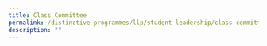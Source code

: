 ```yaml
---
title: Class Committee
permalink: /distinctive-programmes/llp/student-leadership/class-committee
description: ""
---
```

